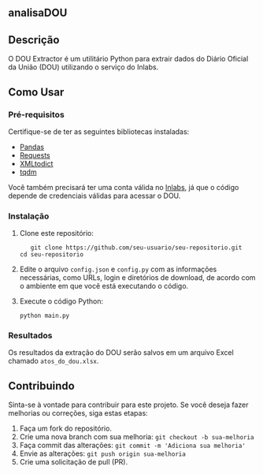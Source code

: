 
## analisaDOU
## Descrição

O DOU Extractor é um utilitário Python para extrair dados do Diário Oficial da União (DOU) utilizando o serviço do Inlabs.

## Como Usar
### Pré-requisitos

Certifique-se de ter as seguintes bibliotecas instaladas:

- [Pandas](https://pandas.pydata.org/)
- [Requests](https://docs.python-requests.org/en/latest/)
- [XMLtodict](https://pypi.org/project/xmltodict/)
- [tqdm](https://pypi.org/project/tqdm/)

Você também precisará ter uma conta válida no [Inlabs](https://inlabs.in.gov.br/acessar.php), já que o código depende de credenciais válidas para acessar o DOU.

### Instalação

1. Clone este repositório:

   ```
      git clone https://github.com/seu-usuario/seu-repositorio.git
   cd seu-repositorio
   ```

2. Edite o arquivo `config.json` e `config.py` com as informações necessárias, como URLs, login e diretórios de download, de acordo com o ambiente em que você está executando o código.

3. Execute o código Python:

   ```
   python main.py
   ```

### Resultados

Os resultados da extração do DOU serão salvos em um arquivo Excel chamado `atos_do_dou.xlsx`.

## Contribuindo

Sinta-se à vontade para contribuir para este projeto. Se você deseja fazer melhorias ou correções, siga estas etapas:

1. Faça um fork do repositório.
2. Crie uma nova branch com sua melhoria: `git checkout -b sua-melhoria`
3. Faça commit das alterações: `git commit -m 'Adiciona sua melhoria'`
4. Envie as alterações: `git push origin sua-melhoria`
5. Crie uma solicitação de pull (PR).
